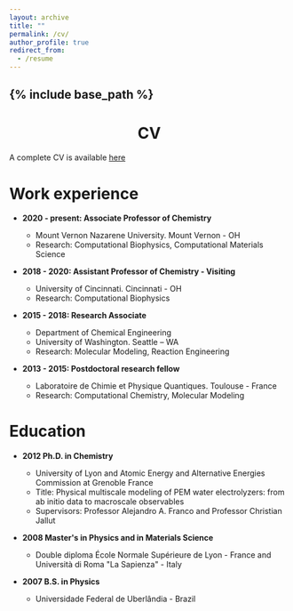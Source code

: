 ```yaml
---
layout: archive
title: ""
permalink: /cv/
author_profile: true
redirect_from:
  - /resume
---
```


{% include base_path %}
---
<h1 style="text-align: center;">CV</h1>

A complete CV is available [here](http://oliveiralfl.github.io/files/Oliveira_CV.pdf)

Work experience
======
* **2020 - present: Associate Professor of Chemistry**
  * Mount Vernon Nazarene University. Mount Vernon - OH
  * Research: Computational Biophysics, Computational Materials Science

* **2018 - 2020: Assistant Professor of Chemistry - Visiting**
  * University of Cincinnati. Cincinnati - OH 
  * Research: Computational Biophysics
 
* **2015 - 2018: Research Associate**
  * Department of Chemical Engineering
  * University of Washington. Seattle – WA
  * Research: Molecular Modeling, Reaction Engineering
 
* **2013 - 2015: Postdoctoral research fellow**
  * Laboratoire de Chimie et Physique Quantiques. Toulouse - France
  * Research: Computational Chemistry, Molecular Modeling
    
 
Education
======
* **2012 Ph.D. in Chemistry**
  * University of Lyon and Atomic Energy and Alternative Energies Commission at Grenoble France
  * Title: Physical multiscale modeling of PEM water electrolyzers: from ab initio data to macroscale observables
  * Supervisors: Professor Alejandro A. Franco and Professor Christian Jallut
 
* **2008 Master's in Physics and in Materials Science**
  * Double diploma École Normale Supérieure de Lyon - France and  Università di Roma "La Sapienza" - Italy
 
* **2007 B.S. in Physics**
  * Universidade Federal de Uberlândia - Brazil
  

